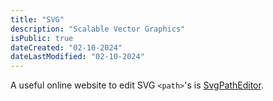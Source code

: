 ```yaml
---
title: "SVG"
description: "Scalable Vector Graphics"
isPublic: true
dateCreated: "02-10-2024"
dateLastModified: "02-10-2024"
---
```


A useful online website to edit SVG `<path>`'s is
[SvgPathEditor](https://yqnn.github.io/svg-path-editor/).
